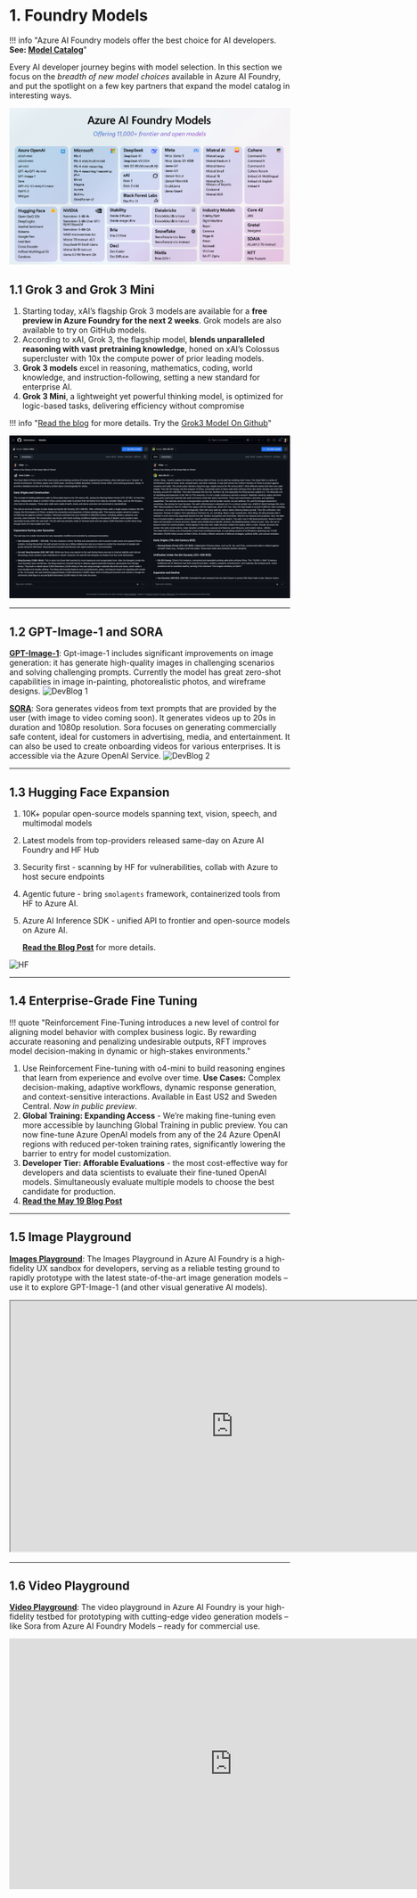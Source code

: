 # 1. Foundry Models

!!! info "Azure AI Foundry models offer the best choice for AI developers. <br/> **See: [Model Catalog](https://ai.azure.com/explore/models)**"
    
Every AI developer journey begins with model selection. In this section we focus on the _breadth of new model choices_ available in Azure AI Foundry, and put the spotlight on a few key partners that expand the model catalog in interesting ways.

![Models](./img/Foundry-Models.png)


## 1.1 Grok 3 and Grok 3 Mini


1. Starting today, xAI’s flagship Grok 3 models are available for a **free preview in Azure Foundry for the next 2 weeks**. Grok models are also available to try on GitHub models.
1. According to xAI, Grok 3, the flagship model, **blends unparalleled reasoning with vast pretraining knowledge**, honed on xAI’s Colossus supercluster with 10x the compute power of prior leading models. 
1. **Grok 3 models** excel in reasoning, mathematics, coding, world knowledge, and instruction-following, setting a new standard for enterprise AI. 
1. **Grok 3 Mini**, a lightweight yet powerful thinking model, is optimized for logic-based tasks, delivering efficiency without compromise

!!! info "[Read the blog](https://devblogs.microsoft.com/foundry/announcing-grok-3-and-grok-3-mini-on-azure-ai-foundry/) for more details. Try the [Grok3 Model On Github](https://github.com/marketplace/models/azureml-xai/grok-3-mini/playground?compare_to=MAI-DS-R1)"

![Grok](./img/grok3-on-github.png)


---

## 1.2 GPT-Image-1 and SORA

**[GPT-Image-1](https://ai.azure.com/explore/models/gpt-image-1/version/2025-04-15/registry/azure-openai)**: Gpt-image-1 includes significant improvements on image generation: it has generate high-quality images in challenging scenarios and solving challenging prompts. Currently the model has great zero-shot capabilities in image in-painting, photorealistic photos, and wireframe designs.
![DevBlog 1](https://devblogs.microsoft.com/foundry/wp-content/uploads/sites/89/2025/04/Gaming-1.png)

**[SORA](https://ai.azure.com/explore/models/sora/version/2025-05-02/registry/azure-openai)**: Sora generates videos from text prompts that are provided by the user (with image to video coming soon). It generates videos up to 20s in duration and 1080p resolution. Sora focuses on generating commercially safe content, ideal for customers in advertising, media, and entertainment. It can also be used to create onboarding videos for various enterprises. It is accessible via the Azure OpenAI Service.
![DevBlog 2](https://devblogs.microsoft.com/foundry/wp-content/uploads/sites/89/2025/05/Screenshot-2025-05-28-123335.png)

---

## 1.3 Hugging Face Expansion

1. 10K+ popular open-source models spanning text, vision, speech, and multimodal models
1. Latest models from top-providers released same-day on Azure AI Foundry and HF Hub
1. Security first - scanning by HF for vulnerabilities, collab with Azure to host secure endpoints
1. Agentic future - bring `smolagents` framework, containerized tools from HF to Azure AI.
1. Azure AI Inference SDK - unified API to frontier and open-source models on Azure AI.

    [**Read the Blog Post**](https://devblogs.microsoft.com/foundry/microsoft-and-hugging-face-expand-partnership-to-accelerate-open-source-ai-innovation-on-azure-ai-foundry/) for more details.

![HF](https://devblogs.microsoft.com/foundry/wp-content/uploads/sites/89/2025/05/hf-collection-10k.gif)

---

## 1.4 Enterprise-Grade Fine Tuning

!!! quote "Reinforcement Fine-Tuning introduces a new level of control for aligning model behavior with complex business logic. By rewarding accurate reasoning and penalizing undesirable outputs, RFT improves model decision-making in dynamic or high-stakes environments."

1. Use Reinforcement Fine-tuning with o4-mini to build reasoning engines that learn from experience and evolve over time. **Use Cases:** Complex decision-making, adaptive workflows, dynamic response generation, and context-sensitive interactions. Available in East US2 and Sweden Central. _Now in public preview_.
1. **Global Training: Expanding Access** - We’re making fine-tuning even more accessible by launching Global Training in public preview. You can now fine-tune Azure OpenAI models from any of the 24 Azure OpenAI regions with reduced per-token training rates, significantly lowering the barrier to entry for model customization.
1. **Developer Tier: Afforable Evaluations** - the most cost-effective way for developers and data scientists to evaluate their fine-tuned OpenAI models. Simultaneously evaluate multiple models to choose the best candidate for production.
1. [**Read the May 19 Blog Post**](https://techcommunity.microsoft.com/blog/aiplatformblog/what%E2%80%99s-new-in-azure-ai-foundry-fine-tuning/44138730)

---

## 1.5 Image Playground

**[Images Playground](https://devblogs.microsoft.com/foundry/images-playground-may-2025/)**: The Images Playground in Azure AI Foundry is a high-fidelity UX sandbox for developers, serving as a reliable testing ground to rapidly prototype with the latest state-of-the-art image generation models – use it to explore GPT-Image-1 (and other visual generative AI models).

<iframe width="800" height="450"  src="https://www.youtube.com/embed/btA8njJjLXY" title="Unveiling GPT-image-1: Rising to new heights with image generation in Azure AI Foundry" allowfullscreen></iframe>

---

## 1.6 Video Playground

**[Video Playground](https://devblogs.microsoft.com/foundry/sora-in-video-playground/)**: The video playground in Azure AI Foundry is your high-fidelity testbed for prototyping with cutting-edge video generation models – like Sora from Azure AI Foundry Models – ready for commercial use.

<iframe width="800" height="450" src="https://www.youtube.com/embed/ewbtbhBJ1UU" title="Unlocking your creativity with Sora in Azure AI Foundry" frameborder="0" allowfullscreen></iframe>
